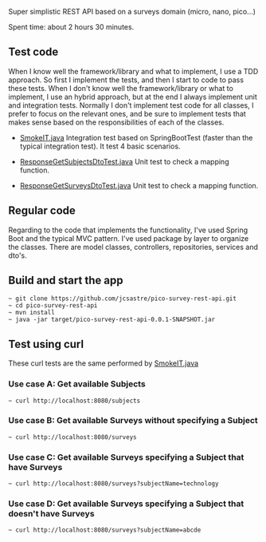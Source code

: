 Super simplistic REST API based on a surveys domain (micro, nano, pico...)

Spent time: about 2 hours 30 minutes.

## Test code

When I know well the framework/library and what to implement, I use a TDD approach. So first I implement the
tests, and then I start to code to pass these tests. When I don't know well the framework/library or what
to implement, I use an hybrid approach, but at the end I always implement unit and integration tests. Normally
I don't implement test code for all classes, I prefer to focus on the relevant ones, and be sure to implement
tests that makes sense based on the responsibilities of each of the classes.

* [SmokeIT.java](https://github.com/jcsastre/pico-survey-rest-api/blob/master/src/test/java/com/jcsastre/picosurveyrestapi/SmokeIT.java)
Integration test based on SpringBootTest (faster than the typical integration test). It test 4 basic scenarios.

* [ResponseGetSubjectsDtoTest.java](https://github.com/jcsastre/pico-survey-rest-api/blob/master/src/test/java/com/jcsastre/picosurveyrestapi/dto/ResponseGetSubjectsDtoTest)
Unit test to check a mapping function.

* [ResponseGetSurveysDtoTest.java](https://github.com/jcsastre/pico-survey-rest-api/blob/master/src/test/java/com/jcsastre/picosurveyrestapi/dto/ResponseGetSurveysDtoTest.java)
Unit test to check a mapping function.

## Regular code

Regarding to the code that implements the functionality, I've used Spring Boot and the typical MVC pattern. I've
used package by layer to organize the classes. There are model classes, controllers, repositories, services and dto's.

## Build and start the app

```
~ git clone https://github.com/jcsastre/pico-survey-rest-api.git
~ cd pico-survey-rest-api
~ mvn install
~ java -jar target/pico-survey-rest-api-0.0.1-SNAPSHOT.jar
```

## Test using curl

These curl tests are the same performed by [SmokeIT.java](https://github.com/jcsastre/pico-survey-rest-api/blob/master/src/test/java/com/jcsastre/picosurveyrestapi/SmokeIT.java)

### Use case A: Get available Subjects

```
~ curl http://localhost:8080/subjects
```

### Use case B: Get available Surveys without specifying a Subject

```
~ curl http://localhost:8080/surveys
```

### Use case C: Get available Surveys specifying a Subject that have Surveys

```
~ curl http://localhost:8080/surveys?subjectName=technology
```

### Use case D: Get available Surveys specifying a Subject that doesn't have Surveys

```
~ curl http://localhost:8080/surveys?subjectName=abcde
```
